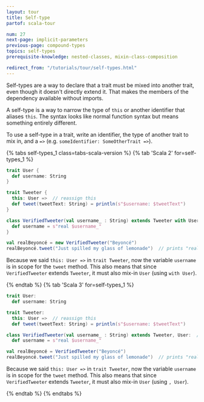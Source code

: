 ```yaml
---
layout: tour
title: Self-type
partof: scala-tour

num: 27
next-page: implicit-parameters
previous-page: compound-types
topics: self-types
prerequisite-knowledge: nested-classes, mixin-class-composition

redirect_from: "/tutorials/tour/self-types.html"
---
```

Self-types are a way to declare that a trait must be mixed into another trait, even though it doesn't directly extend it. That makes the members of the dependency available without imports.

A self-type is a way to narrow the type of `this` or another identifier that aliases `this`. The syntax looks like normal function syntax but means something entirely different.

To use a self-type in a trait, write an identifier, the type of another trait to mix in, and a `=>` (e.g. `someIdentifier: SomeOtherTrait =>`).

{% tabs self-types_1 class=tabs-scala-version %}
{% tab 'Scala 2' for=self-types_1 %}
```scala mdoc
trait User {
  def username: String
}

trait Tweeter {
  this: User =>  // reassign this
  def tweet(tweetText: String) = println(s"$username: $tweetText")
}

class VerifiedTweeter(val username_ : String) extends Tweeter with User {  // We mixin User because Tweeter required it
  def username = s"real $username_"
}

val realBeyoncé = new VerifiedTweeter("Beyoncé")
realBeyoncé.tweet("Just spilled my glass of lemonade")  // prints "real Beyoncé: Just spilled my glass of lemonade"
```
Because we said `this: User =>` in `trait Tweeter`, now the variable `username` is in scope for the `tweet` method. This also means that since `VerifiedTweeter` extends `Tweeter`, it must also mix-in `User` (using `with User`).

{% endtab %}
{% tab 'Scala 3' for=self-types_1 %}
```scala
trait User:
  def username: String

trait Tweeter:
  this: User =>  // reassign this
  def tweet(tweetText: String) = println(s"$username: $tweetText")

class VerifiedTweeter(val username_ : String) extends Tweeter, User:  // We mixin User because Tweeter required it
  def username = s"real $username_"

val realBeyoncé = VerifiedTweeter("Beyoncé")
realBeyoncé.tweet("Just spilled my glass of lemonade")  // prints "real Beyoncé: Just spilled my glass of lemonade"
```
Because we said `this: User =>` in `trait Tweeter`, now the variable `username` is in scope for the `tweet` method. This also means that since `VerifiedTweeter` extends `Tweeter`, it must also mix-in `User` (using `, User`).

{% endtab %}
{% endtabs %}
